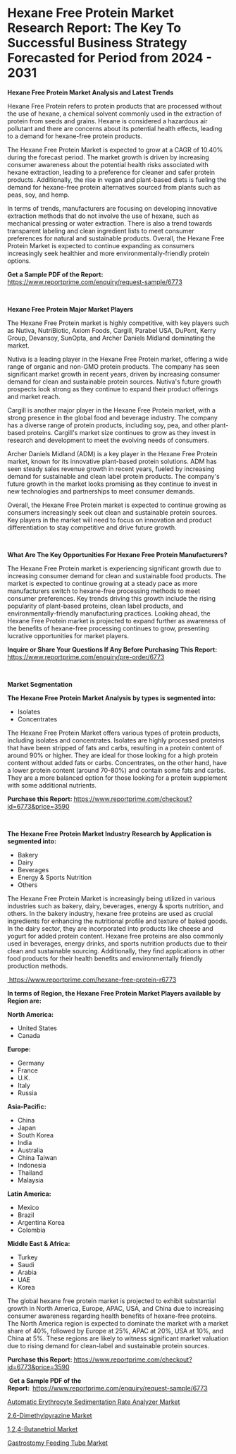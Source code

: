 <p><h1>Hexane Free Protein Market Research Report: The Key To Successful Business Strategy Forecasted for Period from 2024 - 2031</h1></p><p><strong>Hexane Free Protein Market Analysis and Latest Trends</strong></p>
<p><p>Hexane Free Protein refers to protein products that are processed without the use of hexane, a chemical solvent commonly used in the extraction of protein from seeds and grains. Hexane is considered a hazardous air pollutant and there are concerns about its potential health effects, leading to a demand for hexane-free protein products.</p><p>The Hexane Free Protein Market is expected to grow at a CAGR of 10.40% during the forecast period. The market growth is driven by increasing consumer awareness about the potential health risks associated with hexane extraction, leading to a preference for cleaner and safer protein products. Additionally, the rise in vegan and plant-based diets is fueling the demand for hexane-free protein alternatives sourced from plants such as peas, soy, and hemp.</p><p>In terms of trends, manufacturers are focusing on developing innovative extraction methods that do not involve the use of hexane, such as mechanical pressing or water extraction. There is also a trend towards transparent labeling and clean ingredient lists to meet consumer preferences for natural and sustainable products. Overall, the Hexane Free Protein Market is expected to continue expanding as consumers increasingly seek healthier and more environmentally-friendly protein options.</p></p>
<p><strong>Get a Sample PDF of the Report:&nbsp;</strong> <a href="https://www.reportprime.com/enquiry/request-sample/6773">https://www.reportprime.com/enquiry/request-sample/6773</a></p>
<p>&nbsp;</p>
<p><strong>Hexane Free Protein Major Market Players</strong></p>
<p><p>The Hexane Free Protein market is highly competitive, with key players such as Nutiva, NutriBiotic, Axiom Foods, Cargill, Parabel USA, DuPont, Kerry Group, Devansoy, SunOpta, and Archer Daniels Midland dominating the market. </p><p>Nutiva is a leading player in the Hexane Free Protein market, offering a wide range of organic and non-GMO protein products. The company has seen significant market growth in recent years, driven by increasing consumer demand for clean and sustainable protein sources. Nutiva's future growth prospects look strong as they continue to expand their product offerings and market reach.</p><p>Cargill is another major player in the Hexane Free Protein market, with a strong presence in the global food and beverage industry. The company has a diverse range of protein products, including soy, pea, and other plant-based proteins. Cargill's market size continues to grow as they invest in research and development to meet the evolving needs of consumers.</p><p>Archer Daniels Midland (ADM) is a key player in the Hexane Free Protein market, known for its innovative plant-based protein solutions. ADM has seen steady sales revenue growth in recent years, fueled by increasing demand for sustainable and clean label protein products. The company's future growth in the market looks promising as they continue to invest in new technologies and partnerships to meet consumer demands.</p><p>Overall, the Hexane Free Protein market is expected to continue growing as consumers increasingly seek out clean and sustainable protein sources. Key players in the market will need to focus on innovation and product differentiation to stay competitive and drive future growth.</p></p>
<p>&nbsp;</p>
<p><strong>What Are The Key Opportunities For Hexane Free Protein Manufacturers?</strong></p>
<p><p>The Hexane Free Protein market is experiencing significant growth due to increasing consumer demand for clean and sustainable food products. The market is expected to continue growing at a steady pace as more manufacturers switch to hexane-free processing methods to meet consumer preferences. Key trends driving this growth include the rising popularity of plant-based proteins, clean label products, and environmentally-friendly manufacturing practices. Looking ahead, the Hexane Free Protein market is projected to expand further as awareness of the benefits of hexane-free processing continues to grow, presenting lucrative opportunities for market players.</p></p>
<p><strong>Inquire or Share Your Questions If Any Before Purchasing This Report:</strong> <a href="https://www.reportprime.com/enquiry/pre-order/6773">https://www.reportprime.com/enquiry/pre-order/6773</a></p>
<p>&nbsp;</p>
<p><strong>Market Segmentation</strong></p>
<p><strong>The Hexane Free Protein Market Analysis by types is segmented into:</strong></p>
<p><ul><li>Isolates</li><li>Concentrates</li></ul></p>
<p><p>The Hexane Free Protein Market offers various types of protein products, including isolates and concentrates. Isolates are highly processed proteins that have been stripped of fats and carbs, resulting in a protein content of around 90% or higher. They are ideal for those looking for a high protein content without added fats or carbs. Concentrates, on the other hand, have a lower protein content (around 70-80%) and contain some fats and carbs. They are a more balanced option for those looking for a protein supplement with some additional nutrients.</p></p>
<p><strong>Purchase this Report:&nbsp;</strong><a href="https://www.reportprime.com/checkout?id=6773&price=3590">https://www.reportprime.com/checkout?id=6773&price=3590</a></p>
<p>&nbsp;</p>
<p><strong>The Hexane Free Protein Market Industry Research by Application is segmented into:</strong></p>
<p><ul><li>Bakery</li><li>Dairy</li><li>Beverages</li><li>Energy & Sports Nutrition</li><li>Others</li></ul></p>
<p><p>The Hexane Free Protein Market is increasingly being utilized in various industries such as bakery, dairy, beverages, energy & sports nutrition, and others. In the bakery industry, hexane free proteins are used as crucial ingredients for enhancing the nutritional profile and texture of baked goods. In the dairy sector, they are incorporated into products like cheese and yogurt for added protein content. Hexane free proteins are also commonly used in beverages, energy drinks, and sports nutrition products due to their clean and sustainable sourcing. Additionally, they find applications in other food products for their health benefits and environmentally friendly production methods.</p></p>
<p><a href="https://www.reportprime.com/hexane-free-protein-r6773">&nbsp;https://www.reportprime.com/hexane-free-protein-r6773</a></p>
<p><strong>In terms of Region, the Hexane Free Protein Market Players available by Region are:</strong></p>
<p>
    <p> <strong> North America: </strong>
        <ul>
            <li>United States</li>
            <li>Canada</li>
        </ul>
        </p> 
    <p> <strong> Europe: </strong>
        <ul>
            <li>Germany</li>
            <li>France</li>
            <li>U.K.</li>
            <li>Italy</li>
            <li>Russia</li>
        </ul>
        </p> 
    <p> <strong> Asia-Pacific: </strong>
        <ul>
            <li>China</li>
            <li>Japan</li>
            <li>South Korea</li>
            <li>India</li>
            <li>Australia</li>
            <li>China Taiwan</li>
            <li>Indonesia</li>
            <li>Thailand</li>
            <li>Malaysia</li>
        </ul>
        </p> 
    <p> <strong> Latin America: </strong>
        <ul>
            <li>Mexico</li>
            <li>Brazil</li>
            <li>Argentina Korea</li>
            <li>Colombia</li>
        </ul>
        </p> 
    <p> <strong> Middle East & Africa: </strong>
        <ul>
            <li>Turkey</li>
            <li>Saudi</li>
            <li>Arabia</li>
            <li>UAE</li>
            <li>Korea</li>
        </ul>
    </p>
    </p>
<p><p>The global hexane free protein market is projected to exhibit substantial growth in North America, Europe, APAC, USA, and China due to increasing consumer awareness regarding health benefits of hexane-free proteins. The North America region is expected to dominate the market with a market share of 40%, followed by Europe at 25%, APAC at 20%, USA at 10%, and China at 5%. These regions are likely to witness significant market valuation due to rising demand for clean-label and sustainable protein sources.</p></p>
<p><strong>Purchase this Report: </strong><a href="https://www.reportprime.com/checkout?id=6773&price=3590">https://www.reportprime.com/checkout?id=6773&price=3590</a></p>
<p>&nbsp;<strong>Get a Sample PDF of the Report:&nbsp;&nbsp;</strong><a href="https://www.reportprime.com/enquiry/request-sample/6773">https://www.reportprime.com/enquiry/request-sample/6773</a></p>
<p><strong></strong></p>
<p><p><a href="https://issuu.com/reportprime-2/docs/automatic-erythrocyte-sedimentation-rate-analyzer-">Automatic Erythrocyte Sedimentation Rate Analyzer Market</a></p><p><a href="https://medium.com/@duron7928/deep-dive-into-the-2-6-dimethylpyrazine-market-itstrends-market-segmentation-and-competitive-e3c1140b93d4">2,6-Dimethylpyrazine Market</a></p><p><a href="https://medium.com/@duron7928/1-2-4-butanetriol-market-investigation-industry-evolution-and-forecast-till-2031-b05ad0066633">1,2,4-Butanetriol Market</a></p><p><a href="https://issuu.com/reportprime-2/docs/gastrostomy-feeding-tube-market-size-2030.pptx">Gastrostomy Feeding Tube Market</a></p></p>